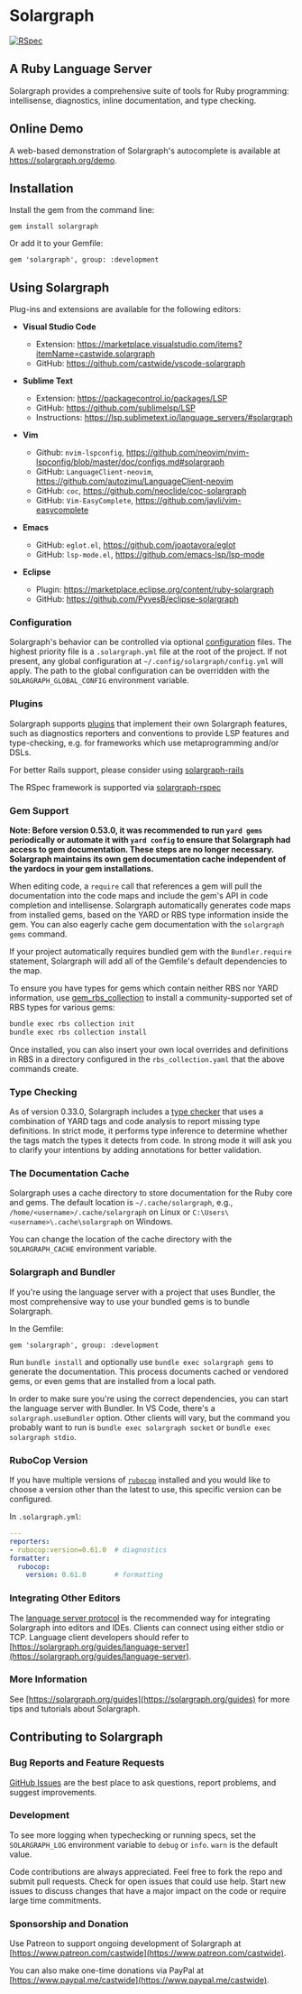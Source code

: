 # Solargraph

[![RSpec](https://github.com/castwide/solargraph/actions/workflows/rspec.yml/badge.svg)](https://github.com/castwide/solargraph/actions/workflows/rspec.yml)

## A Ruby Language Server

Solargraph provides a comprehensive suite of tools for Ruby programming: intellisense, diagnostics, inline documentation, and type checking.

## Online Demo

A web-based demonstration of Solargraph's autocomplete is available at https://solargraph.org/demo.

## Installation

Install the gem from the command line:

    gem install solargraph

Or add it to your Gemfile:

    gem 'solargraph', group: :development

## Using Solargraph

Plug-ins and extensions are available for the following editors:

* **Visual Studio Code**
    * Extension: https://marketplace.visualstudio.com/items?itemName=castwide.solargraph
    * GitHub: https://github.com/castwide/vscode-solargraph

* **Sublime Text**
    * Extension: https://packagecontrol.io/packages/LSP
    * GitHub: https://github.com/sublimelsp/LSP
    * Instructions: https://lsp.sublimetext.io/language_servers/#solargraph

* **Vim**
    * Github: `nvim-lspconfig`, https://github.com/neovim/nvim-lspconfig/blob/master/doc/configs.md#solargraph
    * GitHub: `LanguageClient-neovim`, https://github.com/autozimu/LanguageClient-neovim
    * GitHub: `coc`, https://github.com/neoclide/coc-solargraph
    * GitHub: `Vim-EasyComplete`, https://github.com/jayli/vim-easycomplete

* **Emacs**
    * GitHub: `eglot.el`, https://github.com/joaotavora/eglot
    * GitHub: `lsp-mode.el`, https://github.com/emacs-lsp/lsp-mode

* **Eclipse**
    * Plugin: https://marketplace.eclipse.org/content/ruby-solargraph
    * GitHub: https://github.com/PyvesB/eclipse-solargraph

### Configuration

Solargraph's behavior can be controlled via optional [configuration](https://solargraph.org/guides/configuration) files. The highest priority file is a `.solargraph.yml` file at the root of the project. If not present, any global configuration at `~/.config/solargraph/config.yml` will apply. The path to the global configuration can be overridden with the `SOLARGRAPH_GLOBAL_CONFIG` environment variable.

### Plugins

Solargraph supports [plugins](https://solargraph.org/guides/plugins) that implement their own Solargraph features, such as diagnostics reporters and conventions to provide LSP features and type-checking, e.g. for frameworks which use metaprogramming and/or DSLs.

For better Rails support, please consider using [solargraph-rails](https://github.com/iftheshoefritz/solargraph-rails/)

The RSpec framework is supported via [solargraph-rspec](https://github.com/lekemula/solargraph-rspec/)

### Gem Support

**Note: Before version 0.53.0, it was recommended to run `yard gems` periodically or automate it with `yard config` to ensure that Solargraph had access to gem documentation. These steps are no longer necessary. Solargraph maintains its own gem documentation cache independent of the yardocs in your gem installations.**

When editing code, a `require` call that references a gem will pull the documentation into the code maps and include the gem's API in code completion and intellisense.  Solargraph automatically generates code maps from installed gems, based on the YARD or RBS type information inside the gem.  You can also eagerly cache gem documentation with the `solargraph gems` command.

If your project automatically requires bundled gem with the `Bundler.require` statement, Solargraph will add all of the Gemfile's default dependencies to the map.

To ensure you have types for gems which contain neither RBS nor YARD
information, use
[gem\_rbs\_collection](https://github.com/ruby/gem_rbs_collection) to
install a community-supported set of RBS types for various gems:

```sh
bundle exec rbs collection init
bundle exec rbs collection install
```

Once installed, you can also insert your own local overrides and definitions in RBS in a directory configured in the `rbs_collection.yaml` that the above commands create.

### Type Checking

As of version 0.33.0, Solargraph includes a [type checker](https://github.com/castwide/solargraph/issues/192) that uses a combination of YARD tags and code analysis to report missing type definitions. In strict mode, it performs type inference to determine whether the tags match the types it detects from code.  In strong mode it will ask you to clarify your intentions by adding annotations for better validation.

### The Documentation Cache

Solargraph uses a cache directory to store documentation for the Ruby core and gems. The default location is `~/.cache/solargraph`, e.g., `/home/<username>/.cache/solargraph` on Linux or `C:\Users\<username>\.cache\solargraph` on Windows.

You can change the location of the cache directory with the `SOLARGRAPH_CACHE` environment variable.

### Solargraph and Bundler

If you're using the language server with a project that uses Bundler, the most comprehensive way to use your bundled gems is to bundle Solargraph.

In the Gemfile:

    gem 'solargraph', group: :development

Run `bundle install` and optionally use `bundle exec solargraph gems` to generate the documentation. This process documents cached or vendored gems, or even gems that are installed from a local path.

In order to make sure you're using the correct dependencies, you can start the language server with Bundler. In VS Code, there's a `solargraph.useBundler` option. Other clients will vary, but the command you probably want to run is `bundle exec solargraph socket` or `bundle exec solargraph stdio`.

### RuboCop Version

If you have multiple versions of [`rubocop`](https://rubygems.org/gems/rubocop) installed and you would like to choose a version other than the latest to use, this specific version can be configured.

In `.solargraph.yml`:

```yaml
---
reporters:
- rubocop:version=0.61.0  # diagnostics
formatter:
  rubocop:
    version: 0.61.0       # formatting
```

### Integrating Other Editors

The [language server protocol](https://microsoft.github.io/language-server-protocol/specification) is the recommended way for integrating Solargraph into editors and IDEs. Clients can connect using either stdio or TCP. Language client developers should refer to [https://solargraph.org/guides/language-server](https://solargraph.org/guides/language-server).

### More Information

See [https://solargraph.org/guides](https://solargraph.org/guides) for more tips and tutorials about Solargraph.

## Contributing to Solargraph

### Bug Reports and Feature Requests

[GitHub Issues](https://github.com/castwide/solargraph/issues) are the best place to ask questions, report problems, and suggest improvements.

### Development

To see more logging when typechecking or running specs, set the
`SOLARGRAPH_LOG` environment variable to `debug` or `info`.  `warn` is
the default value.

Code contributions are always appreciated. Feel free to fork the repo and submit pull requests. Check for open issues that could use help. Start new issues to discuss changes that have a major impact on the code or require large time commitments.

### Sponsorship and Donation

Use Patreon to support ongoing development of Solargraph at [https://www.patreon.com/castwide](https://www.patreon.com/castwide).

You can also make one-time donations via PayPal at [https://www.paypal.me/castwide](https://www.paypal.me/castwide).
